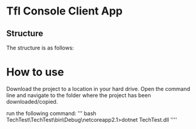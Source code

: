 # Tfl Console Client App
## Structure
The structure is as follows:

# How to use
Download the project to a location in your hard drive.
Open the command line and navigate to the folder where the project has been downloaded/copied.

run the following command:
''' bash
TechTest\TechTest\bin\Debug\netcoreapp2.1>dotnet TechTest.dll
''''